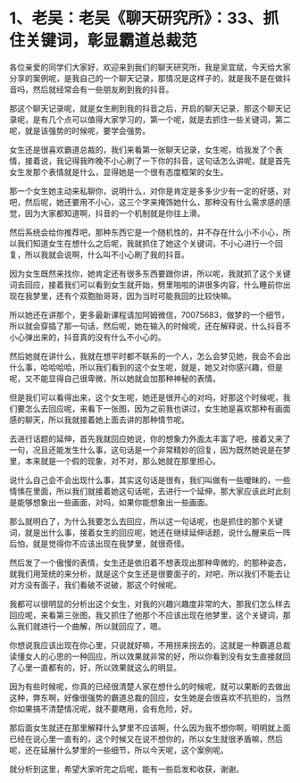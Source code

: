 # 1、老吴：老吴《聊天研究所》：33、抓住关键词，彰显霸道总裁范

各位亲爱的同学们大家好，欢迎来到我们的聊天研究所，我是吴宜斌，今天给大家分享的案例呢，是我自己的一个聊天记录，那情况是这样子的，就是我不是在做抖音吗，然后就经常会有一些朋友刷到我的抖音。

那这个聊天记录呢，就是女生刷到我的抖音之后，开启的聊天记录，那这个聊天记录呢，是有几个点可以值得大家学习的，第一个呢，就是去抓住一些关键词，第二呢，就是该强势的时候呢，要学会强势。

女生还是很喜欢霸道总裁的，我们来看第一张聊天记录，女生呢，给我发了个表情，接着说，我记得我昨晚不小心刷了一下你的抖音，这句话怎么讲呢，就是首先女生发那个表情就是什么，显得她是一个很有态度框架的女生。

那一个女生她主动来私聊你，说明什么，对你是肯定是多多少少有一定的好感，对吧，然后呢，她还要用不小心，这三个字来掩饰她什么，那种没有什么需求感的感觉，因为大家都知道啊，抖音的一个机制就是你往上滑。

然后系统会给你推荐吧，那种东西它是一个随机性的，并不存在什么小不小心，所以我们知道女生在想什么之后呢，我就抓住了她这个关键词，不小心进行一个回复，所以我就会说啊，什么叫不小心刷了我的抖音。

因为女生既然来找你，她肯定还有很多东西要跟你讲，所以呢，我就抓了这个关键词去回应，接着我们可以看到女生就开始，劈里啪啦的讲很多内容，什么睡前你出现在我梦里，还有个双胞胎哥哥，因为当时可能我回的比较快嘛。

所以她还在讲那个，更多最新课程请加阿姆微信，70075683，做梦的一个细节，所以就会穿插了那一句话，然后呢，她在输入的时候呢，还在解释说，什么抖音不小心弹出来的，抖音真的没有什么不小心的。

然后她就在讲什么，我就在想平时都不联系的一个人，怎么会梦见她，我会不会出什么事，哈哈哈哈，所以我们看到的这个女生呢，就是，她又对你感兴趣，但是呢，又不能显得自己很卑微，所以她就会加那种神秘的表情。

但是我们可以看得出来，这个女生呢，她还是很开心的对吗，好那这个时候呢，我们要怎么去回应呢，来看下一张图，因为之前我也讲过，女生她是喜欢那种有画面感的聊天，所以我就接着她上面去讲的那种情节呢。

去进行话题的延伸，首先我就回应她说，你的想象力外面太丰富了吧，接着又来了一句，况且还能发生什么事，这句话是一个非常精妙的回复，因为既然她说是在梦里，本来就是一个假的现象，对不对，那么她就在那里担心。

说什么自己会不会出现什么事，其实这句话是很有，我们叫做有一些暧昧的，一些情愫在里面，所以我们就接着她这句话呢，去进行一个延伸，那大家应该此时此刻是能够想象出一些画面，对吗，如果你能想象出一些画面。

那么就明白了，为什么我要怎么去回应，所以这一句话呢，也是抓住的那个关键词，就是出什么事，接着女生的回应呢，她还在继续延伸话题，说什么醒来后一阵后怕，就是觉得你不应该出现在我梦里，就很奇怪。

然后发了一个傲慢的表情，女生还是依旧着不想表现出那种卑微的，的那种姿态，就我们用笼统的来分析，就是这个女生还是很要面子的，对吧，所以我们不能去让对方没有面子，我们看破不说破，那这个时候呢。

我都可以很明显的分析出这个女生，对我的兴趣兴趣度非常的大，那我们怎么样去回应呢，来看第三张图，我又抓住了他那个不应该出现在他梦里，这个关键词，那么我们就进行一个曲解，所以就回应了，嗯。

你想说我应该出现在你心里，只说就好嘛，不用拐来拐去的，这就是一种霸道总裁读懂女人的心思的一种回应，所以效果就非常的好，所以你看到没有女生直接就回了心里一直都有的，好，所以效果就这么的明显。

因为有些时候呢，你真的已经很清楚人家在想什么的时候呢，就可以果断的去做出这种，弊东啊，好像很强势的霸道总裁的回应，女生她是会很喜欢不抗拒的，当然你如果搞不清楚情况呢，就不要瞎用，会有危险，好。

那后面女生就还在那里解释什么梦里不应该啊，什么因为我不想你啊，明明就上面已经在说心里一直有的，这个时候又在说不想你的，所以女生就很矛盾嘛，然后呢，还在延展什么梦里的一些细节，所以今天呢，这个案例呢。

就分析到这里，希望大家听完之后呢，能有一些启发和收获，谢谢。